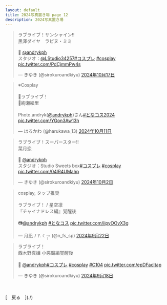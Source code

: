 ```yaml
---
layout: default
title: 2024写真置き場 page 12
description: 2024写真置き場
---
```


<script async src="https://platform.twitter.com/widgets.js" charset="utf-8"></script>

<blockquote class="twitter-tweet" data-lang="ja" data-dnt="true" data-theme="dark"><p lang="ja" dir="ltr">ラブライブ！サンシャイン!!<br>黒澤ダイヤ　ラピヌ・ミミ<br><br>📸 <a href="https://twitter.com/andrykph?ref_src=twsrc%5Etfw">@andrykph</a><br>スタジオ：<a href="https://twitter.com/LStudio34257?ref_src=twsrc%5Etfw">@LStudio34257</a><a href="https://twitter.com/hashtag/%E3%82%B3%E3%82%B9%E3%83%97%E3%83%AC?src=hash&amp;ref_src=twsrc%5Etfw">#コスプレ</a> <a href="https://twitter.com/hashtag/cosplay?src=hash&amp;ref_src=twsrc%5Etfw">#cosplay</a> <a href="https://t.co/PdCjmmPw4s">pic.twitter.com/PdCjmmPw4s</a></p>&mdash; きゆき (@sirokuroandkiyu) <a href="https://twitter.com/sirokuroandkiyu/status/1846710216920125480?ref_src=twsrc%5Etfw">2024年10月17日</a></blockquote>

<blockquote class="twitter-tweet" data-lang="ja" data-dnt="true" data-theme="dark"><p lang="ja" dir="ltr">※Cosplay<br><br>🩵ラブライブ！<br>🩵絢瀬絵里<br><br>Photo.andryk(<a href="https://twitter.com/andrykph?ref_src=twsrc%5Etfw">@andrykph</a>)さん<a href="https://twitter.com/hashtag/%E3%81%A8%E3%81%AA%E3%82%B3%E3%82%B92024?src=hash&amp;ref_src=twsrc%5Etfw">#となコス2024</a> <a href="https://t.co/YGon3Aw13h">pic.twitter.com/YGon3Aw13h</a></p>&mdash; はるかわ (@harukawa_13) <a href="https://twitter.com/harukawa_13/status/1844700711441015294?ref_src=twsrc%5Etfw">2024年10月11日</a></blockquote>

<blockquote class="twitter-tweet" data-lang="ja" data-dnt="true" data-theme="dark"><p lang="ja" dir="ltr">ラブライブ！スーパースター!!<br>葉月恋<br><br>📸 <a href="https://twitter.com/andrykph?ref_src=twsrc%5Etfw">@andrykph</a><br>スタジオ：Studio Sweets box<a href="https://twitter.com/hashtag/%E3%82%B3%E3%82%B9%E3%83%97%E3%83%AC?src=hash&amp;ref_src=twsrc%5Etfw">#コスプレ</a> <a href="https://twitter.com/hashtag/cosplay?src=hash&amp;ref_src=twsrc%5Etfw">#cosplay</a> <a href="https://t.co/04lR4UMahp">pic.twitter.com/04lR4UMahp</a></p>&mdash; きゆき (@sirokuroandkiyu) <a href="https://twitter.com/sirokuroandkiyu/status/1841274399607148680?ref_src=twsrc%5Etfw">2024年10月2日</a></blockquote>

<blockquote class="twitter-tweet" data-lang="ja" data-dnt="true" data-theme="dark"><p lang="ja" dir="ltr">cosplay, タップ推奨<br><br>ラブライブ！ / 星空凛<br>『チャイナドレス編』覚醒後<br><br>📷<a href="https://twitter.com/andrykph?ref_src=twsrc%5Etfw">@andrykph</a> <a href="https://twitter.com/hashtag/%E3%81%A8%E3%81%AA%E3%82%B3%E3%82%B9?src=hash&amp;ref_src=twsrc%5Etfw">#となコス</a> <a href="https://t.co/iipyOOvX3g">pic.twitter.com/iipyOOvX3g</a></p>&mdash; 月凪 ﾉ ｱ. ☾·̩͙⋆ (@n_fs_sp) <a href="https://twitter.com/n_fs_sp/status/1837816169962864900?ref_src=twsrc%5Etfw">2024年9月22日</a></blockquote>

<blockquote class="twitter-tweet" data-lang="ja" data-dnt="true" data-theme="dark"><p lang="ja" dir="ltr">ラブライブ！<br>西木野真姫 小悪魔編覚醒後<br><br>📸 <a href="https://twitter.com/andrykph?ref_src=twsrc%5Etfw">@andrykph</a><a href="https://twitter.com/hashtag/%E3%82%B3%E3%82%B9%E3%83%97%E3%83%AC?src=hash&amp;ref_src=twsrc%5Etfw">#コスプレ</a> <a href="https://twitter.com/hashtag/cosplay?src=hash&amp;ref_src=twsrc%5Etfw">#cosplay</a> <a href="https://twitter.com/hashtag/C104?src=hash&amp;ref_src=twsrc%5Etfw">#C104</a> <a href="https://t.co/epDFacItap">pic.twitter.com/epDFacItap</a></p>&mdash; きゆき (@sirokuroandkiyu) <a href="https://twitter.com/sirokuroandkiyu/status/1836200969027326450?ref_src=twsrc%5Etfw">2024年9月18日</a></blockquote>

<br>
<br>
[&emsp;戻る&emsp;](./)
